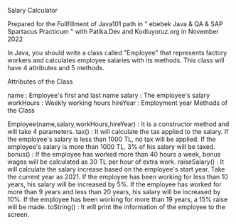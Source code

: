 Salary Calculator

Prepared for the Fullfillment of Java101 path in " ebebek Java & QA & SAP Spartacus Practicum " with Patika.Dev and Kodluyoruz.org in November 2022


In Java, you should write a class called "Employee" that represents factory workers and calculates employee salaries with its methods. This class will have 4 attributes and 5 methods.

Attributes of the Class

name : Employee's first and last name
salary : The employee's salary
workHours : Weekly working hours
hireYear : Employment year
Methods of the Class

Employee(name,salary,workHours,hireYear) : It is a constructor method and will take 4 parameters.
tax() : It will calculate the tax applied to the salary.
If the employee's salary is less than 1000 TL, no tax will be applied.
If the employee's salary is more than 1000 TL, 3% of his salary will be taxed.
bonus() : If the employee has worked more than 40 hours a week, bonus wages will be calculated as 30 TL per hour of extra work.
raiseSalary() : It will calculate the salary increase based on the employee's start year. Take the current year as 2021.
If the employee has been working for less than 10 years, his salary will be increased by 5%.
If the employee has worked for more than 9 years and less than 20 years, his salary will be increased by 10%.
If the employee has been working for more than 19 years, a 15% raise will be made.
toString() : It will print the information of the employee to the screen.